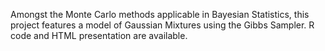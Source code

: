 Amongst the Monte Carlo methods applicable in Bayesian Statistics, this project features a model of Gaussian Mixtures using the Gibbs Sampler. R code and HTML presentation are available.
